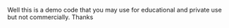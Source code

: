 Well this is a demo code that you may use for educational and private use but not commercially. Thanks
